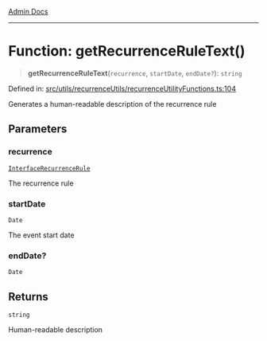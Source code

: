 [Admin Docs](/)

***

# Function: getRecurrenceRuleText()

> **getRecurrenceRuleText**(`recurrence`, `startDate`, `endDate?`): `string`

Defined in: [src/utils/recurrenceUtils/recurrenceUtilityFunctions.ts:104](https://github.com/PalisadoesFoundation/talawa-admin/blob/main/src/utils/recurrenceUtils/recurrenceUtilityFunctions.ts#L104)

Generates a human-readable description of the recurrence rule

## Parameters

### recurrence

[`InterfaceRecurrenceRule`](../../recurrenceTypes/interfaces/InterfaceRecurrenceRule.md)

The recurrence rule

### startDate

`Date`

The event start date

### endDate?

`Date`

## Returns

`string`

Human-readable description
